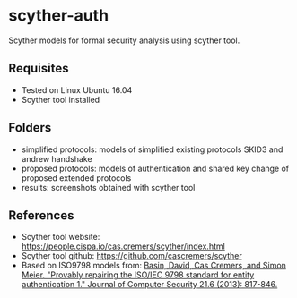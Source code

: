 # scyther-auth
Scyther models for formal security analysis using scyther tool.

## Requisites

* Tested on Linux Ubuntu 16.04
* Scyther tool installed

## Folders
* simplified protocols: models of simplified existing protocols SKID3 and andrew handshake
* proposed protocols: models of authentication and shared key change of proposed extended protocols
* results: screenshots obtained with scyther tool

## References
* Scyther tool website: https://people.cispa.io/cas.cremers/scyther/index.html
* Scyther tool github: https://github.com/cascremers/scyther
* Based on ISO9798 models from:
[Basin, David, Cas Cremers, and Simon Meier. "Provably repairing the ISO/IEC 9798 standard for entity authentication 1." Journal of Computer Security 21.6 (2013): 817-846.](https://people.cispa.io/cas.cremers/downloads/papers/BCM2012-iso9798.pdf)
